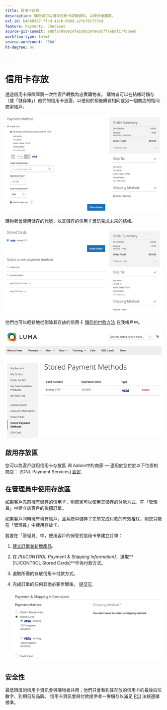 ```yaml
---
title: 信用卡存放
description: 購物者可以儲存信用卡詳細資料，以便日後購買。
exl-id: b4060307-ffcd-41cb-9b9d-a2fef02f23bd
feature: Payments, Checkout
source-git-commit: 90bfa7099924feb308397960cff76bdf177bbe49
workflow-type: tm+mt
source-wordcount: '304'
ht-degree: 0%

---
```


# 信用卡存放

透過信用卡保險庫將一次性客戶轉換為忠實購物者。 購物者可以在結帳時儲存（或「儲存庫」）他們的信用卡憑證，以便用於稍後購買相同或另一個商店的相同商家帳戶。

![儲存他們的信用卡以供日後使用](assets/save-card-for-later.png)

購物者會使用儲存的代號，以其儲存的信用卡資訊完成未來的結帳。

![使用已儲存的憑證以供日後購買](assets/use-stored-card.png)

他們也可以輕鬆地從刪除其存放的信用卡 [儲存的付款方法](https://docs.magento.com/user-guide/customers/account-dashboard-stored-payment-methods.html) 在我帳戶中。

![我的帳戶中儲存的付款方法](assets/stored-payment-methods.png)

## 啟用存放區

您可以為客戶啟用信用卡存放區 _和_ Admin中的商家 — 適用於您位於以下位置的商店： [!DNL Payment Services] [設定](settings.md#card-vaulting).

## 在管理員中使用存放區

如果客戶先前擁有儲存的信用卡，則商家可以使用其儲存的付款方式，在「管理員」中建立該客戶的後續訂單。

如果客戶同時擁有現有帳戶，且系統中儲存了先前完成付款的有效權杖，則您只能在「管理員」中使用存放卡。

若要在「管理員」中，使用客戶的保管式信用卡來建立訂單：

1. [建立訂單並新增產品](https://experienceleague.adobe.com/docs/commerce-admin/stores-sales/point-of-purchase/assist/customer-account-create-order.html).
1. 在 _[!UICONTROL Payment & Shipping Information]_，選取&#x200B;**[!UICONTROL Stored Cards]**作為付款方式。
1. 選取所需的存放信用卡付款方式。
1. 完成訂單的任何其他必要步驟後， [提交它](https://experienceleague.adobe.com/docs/commerce-admin/stores-sales/point-of-purchase/assist/customer-account-create-order.html?lang=en#step-3%3A-submit-the-order).

   ![在管理中使用客戶的保管式信用卡](assets/admin-vaultedcard.png)

## 安全性

最低限度的信用卡資訊會與購物者共用；他們只會看到其存放的信用卡的最後四位數字、到期日及品牌。 信用卡資訊會與付款提供者一併儲存以滿足 [PCI](security.md#PCI-compliance) 法規遵循標準。
